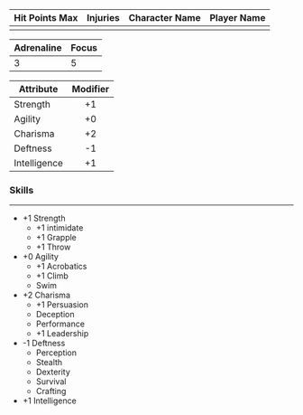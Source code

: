 
| Hit Points Max | Injuries | Character Name | Player Name |
| -------------- | -------- | -------------- | ----------- |
|                |          |                |             |

| Adrenaline | Focus |
| ---------- | ----- |
| 3          | 5     |

| Attribute    | Modifier |
| ------------ | :------: |
| Strength     |    +1    |
| Agility      |    +0    |
| Charisma     |    +2    |
| Deftness     |    -1    |
| Intelligence |    +1    |

### Skills
---
- +1 Strength
	 - +1 intimidate 
	 - +1 Grapple 
	 - +1 Throw
- +0 Agility
	- +1 Acrobatics
	- +1 Climb
	- Swim
- +2 Charisma
	- +1 Persuasion
	- Deception
	- Performance
	- +1 Leadership
- -1 Deftness
	- Perception
	- Stealth
	- Dexterity
	- Survival
	- Crafting
- +1 Intelligence